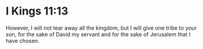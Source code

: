 # I Kings 11:13

However, I will not tear away all the kingdom, but I will give one tribe to your son, for the sake of David my servant and for the sake of Jerusalem that I have chosen.
